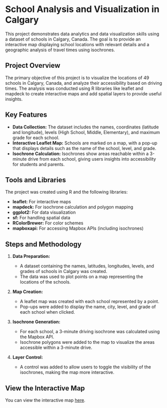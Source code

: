 # School Analysis and Visualization in Calgary
This project demonstrates data analytics and data visualization skills using a dataset of schools in Calgary, Canada. The goal is to provide an interactive map displaying school locations with relevant details and a geographic analysis of travel times using isochrones.

## Project Overview
The primary objective of this project is to visualize the locations of 49 schools in Calgary, Canada, and analyze their accessibility based on driving times. The analysis was conducted using R libraries like leaflet and mapdeck to create interactive maps and add spatial layers to provide useful insights.

## Key Features
  * **Data Collection:** The dataset includes the names, coordinates (latitude and longitude), levels (High School, Middle, Elementary), and maximum grade for each school.
  * **Interactive Leaflet Map:** Schools are marked on a map, with a pop-up that displays details such as the name of the school, level, and grade.
  * **Isochrone Calculation:** Isochrones show areas reachable within a 3-minute drive from each school, giving users insights into accessibility for students and parents.

## Tools and Libraries
The project was created using R and the following libraries:
  * **leaflet:** For interactive maps
  * **mapdeck:** For isochrone calculation and polygon mapping
  * **ggplot2:** For data visualization
  * **sf:** For handling spatial data
  * **RColorBrewer:** For color schemes
  * **mapboxapi:** For accessing Mapbox APIs (including isochrones)

## Steps and Methodology
1. **Data Preparation:**
   * A dataset containing the names, latitudes, longitudes, levels, and grades of schools in Calgary was created.
   * The data was used to plot points on a map representing the locations of the schools.

2. **Map Creation:**
   * A leaflet map was created with each school represented by a point.
   * Pop-ups were added to display the name, city, level, and grade of each school when clicked.

3. **Isochrone Generation:**
   * For each school, a 3-minute driving isochrone was calculated using the Mapbox API.
   * Isochrone polygons were added to the map to visualize the areas accessible within a 3-minute drive.

4. **Layer Control:**
   * A control was added to allow users to toggle the visibility of the isochrones, making the map more interactive.

## View the Interactive Map

You can view the interactive map [here]([https://your-username.github.io/your-repository/final_map.html](https://maria20892.github.io/Visualization-on-the-map-using-R.-Calgary-schools/final_map.html)).
